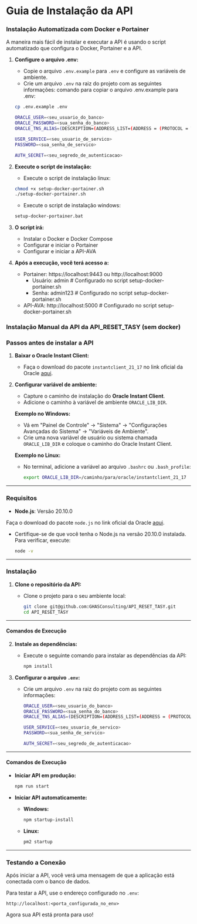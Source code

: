 # Guia de Instalação da API

### Instalação Automatizada com Docker e Portainer

A maneira mais fácil de instalar e executar a API é usando o script automatizado que configura o Docker, Portainer e a API.

1. **Configure o arquivo .env:**

   - Copie o arquivo `.env.example` para `.env` e configure as variáveis de ambiente.
   - Crie um arquivo `.env` na raiz do projeto com as seguintes informações:
     comando para copiar o arquivo .env.example para .env:

   ```bash
   cp .env.example .env
   ```

   ```bash
   ORACLE_USER=<seu_usuario_do_banco>
   ORACLE_PASSWORD=<sua_senha_do_banco>
   ORACLE_TNS_ALIAS=(DESCRIPTION=(ADDRESS_LIST=(ADDRESS = (PROTOCOL = TCP)(HOST = )(PORT = )))(CONNECT_DATA=(SERVICE_NAME = )))

   USER_SERVICE=<seu_usuario_de_servico>
   PASSWORD=<sua_senha_de_servico>

   AUTH_SECRET=<seu_segredo_de_autenticacao>
   ```

2. **Execute o script de instalação:**

   - Execute o script de instalação linux:
   ```bash
   chmod +x setup-docker-portainer.sh
   ./setup-docker-portainer.sh
   ```

   - Execute o script de instalação windows:
   ```bash
   setup-docker-portainer.bat
   ```

3. **O script irá:**

   - Instalar o Docker e Docker Compose
   - Configurar e iniciar o Portainer
   - Configurar e iniciar a API-AVA

4. **Após a execução, você terá acesso a:**
   - Portainer: https://localhost:9443 ou http://localhost:9000
     - Usuário: admin # Configurado no script setup-docker-portainer.sh
     - Senha: admin123 # Configurado no script setup-docker-portainer.sh
   - API-AVA: http://localhost:5000 # Configurado no script setup-docker-portainer.sh



### Instalação Manual da API da API_RESET_TASY (sem docker)


### Passos antes de instalar a API

1. **Baixar o Oracle Instant Client:**
   - Faça o download do pacote `instantclient_21_17` no link oficial da Oracle [aqui](https://download.oracle.com/otn_software/linux/instantclient/2117000/instantclient-basic-linux.x64-21.17.0.0.0dbru.zip).
2. **Configurar variável de ambiente:**

   - Capture o caminho de instalação do **Oracle Instant Client**.
   - Adicione o caminho à variável de ambiente `ORACLE_LIB_DIR`.

   **Exemplo no Windows:**

   - Vá em "Painel de Controle" -> "Sistema" -> "Configurações Avançadas do Sistema" -> "Variáveis de Ambiente".
   - Crie uma nova variável de usuário ou sistema chamada `ORACLE_LIB_DIR` e coloque o caminho do Oracle Instant Client.

   **Exemplo no Linux:**

   - No terminal, adicione a variável ao arquivo `.bashrc` ou `.bash_profile`:
     ```bash
     export ORACLE_LIB_DIR=/caminho/para/oracle/instantclient_21_17
     ```

---

### Requisitos

- **Node.js**: Versão 20.10.0

 Faça o download do pacote `node.js` no link oficial da Oracle [aqui](https://nodejs.org/en/download/).
  - Certifique-se de que você tenha o Node.js na versão 20.10.0 instalada. Para verificar, execute:
    ```bash
    node -v
    ```

---

### Instalação

1. **Clone o repositório da API:**

   - Clone o projeto para o seu ambiente local:
     ```bash
     git clone git@github.com:GHASConsulting/API_RESET_TASY.git
     cd API_RESET_TASY
     ```

---

#### Comandos de Execução

2. **Instale as dependências:**

   - Execute o seguinte comando para instalar as dependências da API:
     ```bash
     npm install
     ```

3. **Configurar o arquivo `.env`:**

   - Crie um arquivo `.env` na raiz do projeto com as seguintes informações:

     ```bash
     ORACLE_USER=<seu_usuario_do_banco>
     ORACLE_PASSWORD=<sua_senha_do_banco>
     ORACLE_TNS_ALIAS=(DESCRIPTION=(ADDRESS_LIST=(ADDRESS = (PROTOCOL = TCP)(HOST = )(PORT = )))(CONNECT_DATA=(SERVICE_NAME = )))

     USER_SERVICE=<seu_usuario_de_servico>
     PASSWORD=<sua_senha_de_servico>

     AUTH_SECRET=<seu_segredo_de_autenticacao>
     ```

---

#### Comandos de Execução

- **Iniciar API em produção:**

  ```bash
  npm run start
  ```

- **Iniciar API automaticamente:**

  - **Windows:**

    ```bash
    npm startup-install
    ```

  - **Linux:**
    ```bash
    pm2 startup
    ```

---

### Testando a Conexão

Após iniciar a API, você verá uma mensagem de que a aplicação está conectada com o banco de dados.

Para testar a API, use o endereço configurado no `.env`:

```
http://localhost:<porta_configurada_no_env>
```

Agora sua API está pronta para uso!